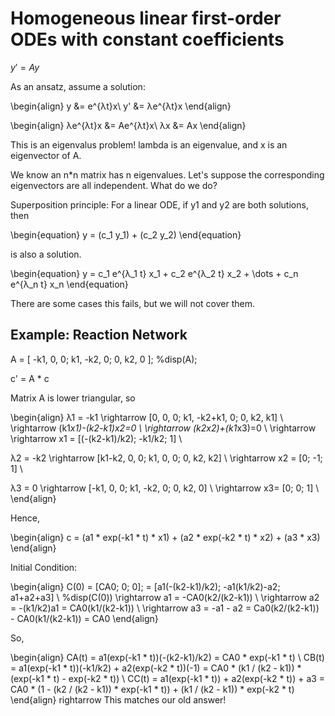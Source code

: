 # Homogeneous linear first-order ODEs with constant coefficients

$y' = Ay$


As an ansatz, assume a solution: 

\begin{align}
y &= e^{λt}x\\
y' &= λe^{λt}x
\end{align}

\begin{align}
λe^{λt}x &= Ae^{λt}x\\
λx &= Ax
\end{align}

This is an eigenvalus problem! lambda is an eigenvalue, and x is an eigenvector of A.


We know an n*n matrix has n eigenvalues. Let's suppose the corresponding eigenvectors are all independent. What do we do?


Superposition principle: For a linear ODE, if y1 and y2 are both solutions, then


\begin{equation}
y = (c_1 y_1) + (c_2 y_2) 
\end{equation}

is also a solution.

\begin{equation}
y = c_1 e^{λ_1 t} x_1 + c_2 e^{λ_2 t} x_2 + \dots + c_n e^{λ_n t} x_n
\end{equation}


There are some cases this fails, but we will not cover them.



## Example: Reaction Network


A = [ -k1, 0, 0; k1, -k2, 0; 0, k2, 0 ];
%disp(A);

c' = A * c

Matrix A is lower triangular, so

\begin{align}
λ1 = -k1 \rightarrow  [0, 0, 0; k1, -k2+k1, 0; 0, k2, k1] \\
\rightarrow (k1*x1)-(k2-k1)*x2=0 \\
\rightarrow (k2*x2)+(k1*x3)=0 \\
\rightarrow \rightarrow x1 = [(-(k2-k1)/k2); -k1/k2; 1] \\

λ2 = -k2 \rightarrow  [k1-k2, 0, 0; k1, 0, 0; 0, k2, k2]  \\
\rightarrow x2 = [0; -1; 1]  \\

λ3 = 0 \rightarrow  [-k1, 0, 0; k1, -k2, 0; 0, k2, 0] \\
\rightarrow x3= [0; 0; 1] \\
\end{align}

Hence,

\begin{align}
 c = (a1 * exp(-k1 * t) * x1) + (a2 * exp(-k2 * t) * x2) + (a3 * x3) 
\end{align}

Initial Condition:

\begin{align}
C(0) = [CA0; 0; 0];  = [a1(-(k2-k1)/k2); -a1(k1/k2)-a2; a1+a2+a3] \\
%disp(C(0))
\rightarrow  a1 = -CA0(k2/(k2-k1))  \\
\rightarrow  a2 = -(k1/k2)a1 = CA0(k1/(k2-k1)) \\
\rightarrow  a3 = -a1 - a2 = Ca0(k2/(k2-k1)) - CA0(k1/(k2-k1)) = CA0 
\end{align}

So,

\begin{align}
CA(t) = a1(exp(-k1 * t))(-(k2-k1)/k2) = CA0 * exp(-k1 * t)  \\
CB(t) = a1(exp(-k1 * t))(-k1/k2) + a2(exp(-k2 * t))(-1) = CA0 * (k1 / (k2 - k1)) * (exp(-k1 * t) - exp(-k2 * t)) \\
CC(t) = a1(exp(-k1 * t)) + a2(exp(-k2 * t)) + a3 = CA0 * (1 - (k2 / (k2 - k1)) * exp(-k1 * t)) + (k1 / (k2 - k1)) * exp(-k2 * t)
\end{align}
rightarrow This matches our old answer!

